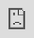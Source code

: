 ```yaml
---
title: Finding IIIF images
layout: default
nav_order: 11
---
```


<iframe src="https://dnoneill.github.io/annotate/getIIIFresources/" style="
    position: fixed;
    top: 0px;
    bottom: 0px;
    right: 0px;
    width: 100%;
    border: none;
    margin: 0;
    padding: 0;
    overflow: hidden;
    z-index: 999999;
    height: 100%;
  "></iframe>
